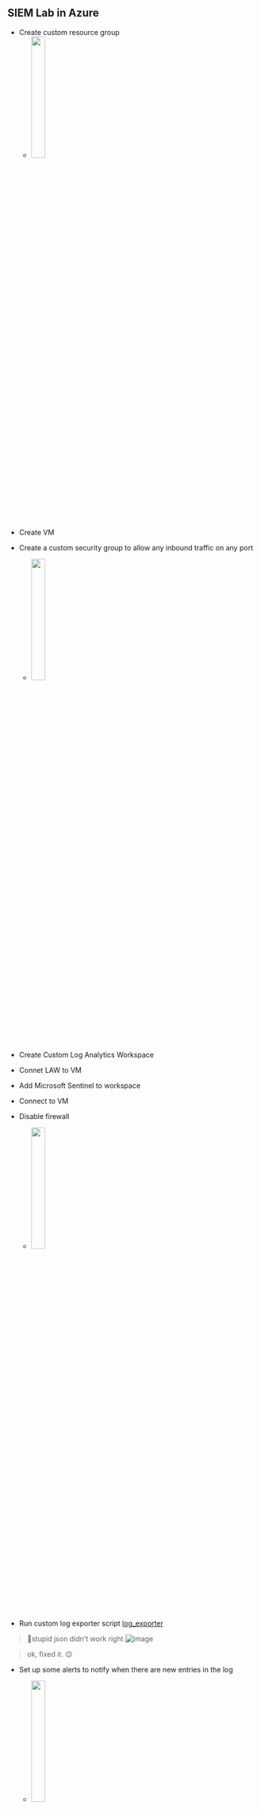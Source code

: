 ##  SIEM Lab in Azure
- Create custom resource group
  * <img src="https://github.com/russvanfossen/SIEM_Project_new/assets/10410808/28f02023-c5d3-4679-952e-b9166ea5796a" width="25%"/>

* Create VM
* Create a custom security group to allow any inbound traffic on any port
  - <img src="https://github.com/russvanfossen/SIEM_Project_new/assets/10410808/8d8c6119-2eef-493b-9792-666c1c07e7e2" width="25%"/>

* Create Custom Log Analytics Workspace
* Connet LAW to VM
* Add Microsoft Sentinel to workspace
* Connect to VM
* Disable firewall
  - <img src="https://github.com/russvanfossen/SIEM_Project_new/assets/10410808/69b42f49-9951-4e0a-a7f7-a1f1971b40ba" width="25%"/>

* Run custom log exporter script
  [log_exporter](log_exporter.ps1)
 > 💢stupid json didn't work right
 ![image](https://github.com/russvanfossen/SIEM_Project_new/assets/10410808/887c5566-36c0-4631-833f-ac5dc4ad0fa0)

> ok, fixed it. 😌

* Set up some alerts to notify when there are new entries in the log
  - <img src="https://github.com/russvanfossen/SIEM_Project_new/assets/10410808/eeae1aab-e43f-47c2-8707-e5a5a6982630" width="25%"/>

* Alert Working
  - <img src="https://github.com/russvanfossen/SIEM_Project_new/assets/10410808/f5a91cb4-2a08-486b-b945-7ef1a1c28a33" width="25%"/>

* Set Up a Custom workbook in Microsoft Sentinel with some custom KQL

## Metrics
### A heatmap of where RDP attempts are coming from:
![image](https://github.com/russvanfossen/SIEM_Project_new/assets/10410808/78ebf32c-cb29-4f99-a1ae-882c2e181253)
```
FAILED_RDP_CL
| extend split_data = split(RawData, ",")
| extend Country = split(split_data[7], ":")[1]
| extend lat = split(split_data[5], ":")[1]
| extend lon = split(split_data[6], ":")[1]
| summarize count() by tostring(Country), tostring(lat), tostring(lon)
```
### A chart of popular usernames attempted:
![image](https://github.com/russvanfossen/SIEM_Project_new/assets/10410808/84d87d68-0fcf-4ab7-8724-22de67342c7c)
```
FAILED_RDP_CL
| extend split_data = split(RawData, ",")
| extend UserName = split(split_data[2], ":")[1]
| summarize count() by tostring(UserName)
```
### Final Results
At least right before the resource group was deleted...
#### Top 5 user names attempted
| user | count|
| --- | --- |
| administrator | 4698 |
| de	| 1482 |
| \\\	| 836 |
| Administrador	| 829 |
| usuario |	739 |
#### Top 5 countries
|Country|count|
|---|---|
|Indonesia|2919|
|Brazil|3062|
|Russia|13|
|Lithuania|6|
|Vietnam|4|

